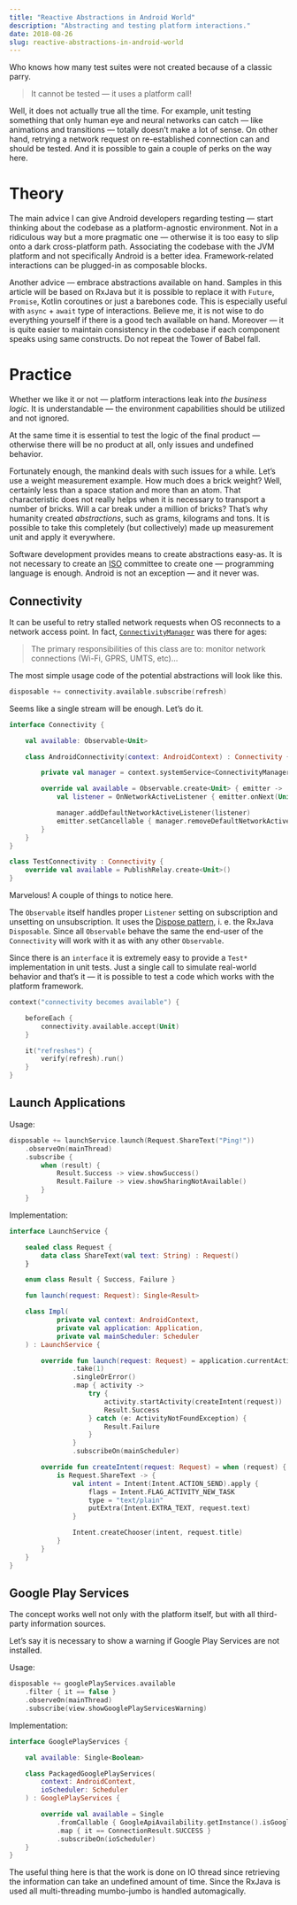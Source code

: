 ```yaml
---
title: "Reactive Abstractions in Android World"
description: "Abstracting and testing platform interactions."
date: 2018-08-26
slug: reactive-abstractions-in-android-world
---
```


Who knows how many test suites were not created because of a classic parry.

> It cannot be tested — it uses a platform call!

Well, it does not actually true all the time.
For example, unit testing something that only human eye and neural networks
can catch — like animations and transitions — totally doesn’t make a lot of sense.
On other hand, retrying a network request on re-established connection
can and should be tested. And it is possible to gain a couple of perks on the way here.

# Theory

The main advice I can give Android developers regarding testing —
start thinking about the codebase as a platform-agnostic environment.
Not in a ridiculous way but a more pragmatic one — otherwise it is too
easy to slip onto a dark cross-platform path. Associating the codebase
with the JVM platform and not specifically Android is a better idea.
Framework-related interactions can be plugged-in as composable blocks.

Another advice — embrace abstractions available on hand.
Samples in this article will be based on RxJava but it is possible to replace it
with `Future`, `Promise`, Kotlin coroutines or just a barebones code.
This is especially useful with `async` + `await` type of interactions.
Believe me, it is not wise to do everything yourself if there is a good tech
available on hand. Moreover — it is quite easier to maintain consistency
in the codebase if each component speaks using same constructs.
Do not repeat the Tower of Babel fall.

# Practice

Whether we like it or not — platform interactions leak into _the business logic_.
It is understandable — the environment capabilities should be utilized and not ignored.

At the same time it is essential to test the logic of the final product —
otherwise there will be no product at all, only issues and undefined behavior.

Fortunately enough, the mankind deals with such issues for a while.
Let’s use a weight measurement example. How much does a brick weight?
Well, certainly less than a space station and more than an atom.
That characteristic does not really helps when it is necessary to transport
a number of bricks. Will a car break under a million of bricks?
That’s why humanity created _abstractions_, such as grams, kilograms and tons.
It is possible to take this completely (but collectively) made up measurement unit
and apply it everywhere.

Software development provides means to create abstractions easy-as.
It is not necessary to create
an [ISO](https://www.iso.org/) committee to create one — programming language is enough.
Android is not an exception — and it never was.

## Connectivity

It can be useful to retry stalled network requests when OS reconnects
to a network access point. In fact,
[`ConnectivityManager`](https://developer.android.com/reference/android/net/ConnectivityManager)
was there for ages:

> The primary responsibilities of this class are to:
> monitor network connections (Wi-Fi, GPRS, UMTS, etc)...

The most simple usage code of the potential abstractions will look like this.

```kotlin
disposable += connectivity.available.subscribe(refresh)
```

Seems like a single stream will be enough. Let’s do it.

```kotlin
interface Connectivity {

    val available: Observable<Unit>

    class AndroidConnectivity(context: AndroidContext) : Connectivity {

        private val manager = context.systemService<ConnectivityManager>()

        override val available = Observable.create<Unit> { emitter ->
            val listener = OnNetworkActiveListener { emitter.onNext(Unit) }

            manager.addDefaultNetworkActiveListener(listener)
            emitter.setCancellable { manager.removeDefaultNetworkActiveListener(listener) }
        }
    }
}

class TestConnectivity : Connectivity {
    override val available = PublishRelay.create<Unit>()
}
```

Marvelous! A couple of things to notice here.

The `Observable` itself handles proper `Listener` setting on subscription and
unsetting on unsubscription. It uses the
[Dispose pattern](https://en.wikipedia.org/wiki/Dispose_pattern),
i. e. the RxJava `Disposable`. Since all `Observable` behave the same
the end-user of the `Connectivity` will work with it as with any other
`Observable`.

Since there is an `interface` it is extremely easy to provide a `Test*` implementation
in unit tests. Just a single call to simulate real-world behavior and that’s it —
it is possible to test a code which works with the platform framework.

```kotlin
context("connectivity becomes available") {

    beforeEach {
        connectivity.available.accept(Unit)
    }

    it("refreshes") {
        verify(refresh).run()
    }
}
```

## Launch Applications

Usage:

```kotlin
disposable += launchService.launch(Request.ShareText("Ping!"))
    .observeOn(mainThread)
    .subscribe {
        when (result) {
            Result.Success -> view.showSuccess()
            Result.Failure -> view.showSharingNotAvailable()
        }
    }
```

Implementation:

```kotlin
interface LaunchService {

    sealed class Request {
        data class ShareText(val text: String) : Request()
    }

    enum class Result { Success, Failure }

    fun launch(request: Request): Single<Result>

    class Impl(
            private val context: AndroidContext,
            private val application: Application,
            private val mainScheduler: Scheduler
    ) : LaunchService {

        override fun launch(request: Request) = application.currentActivity
                .take(1)
                .singleOrError()
                .map { activity ->
                    try {
                        activity.startActivity(createIntent(request))
                        Result.Success
                    } catch (e: ActivityNotFoundException) {
                        Result.Failure
                    }
                }
                .subscribeOn(mainScheduler)

        override fun createIntent(request: Request) = when (request) {
            is Request.ShareText -> {
                val intent = Intent(Intent.ACTION_SEND).apply {
                    flags = Intent.FLAG_ACTIVITY_NEW_TASK
                    type = "text/plain"
                    putExtra(Intent.EXTRA_TEXT, request.text)
                }

                Intent.createChooser(intent, request.title)
            }
        }
    }
}
```

## Google Play Services

The concept works well not only with the platform itself,
but with all third-party information sources.

Let’s say it is necessary to show a warning if Google Play Services
are not installed.

Usage:

```kotlin
disposable += googlePlayServices.available
    .filter { it == false }
    .observeOn(mainThread)
    .subscribe(view.showGooglePlayServicesWarning)
```

Implementation:

```kotlin
interface GooglePlayServices {

    val available: Single<Boolean>

    class PackagedGooglePlayServices(
        context: AndroidContext,
        ioScheduler: Scheduler
    ) : GooglePlayServices {

        override val available = Single
            .fromCallable { GoogleApiAvailability.getInstance().isGooglePlayServicesAvailable(context) }
            .map { it == ConnectionResult.SUCCESS }
            .subscribeOn(ioScheduler)
    }
}
```

The useful thing here is that the work is done on IO thread since retrieving
the information can take an undefined amount of time. Since the RxJava is used
all multi-threading mumbo-jumbo is handled automagically.
